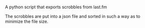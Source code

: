 A python script that exports scrobbles from last.fm

The scrobbles are put into a json file and sorted in such a way as to minimize the file size.
